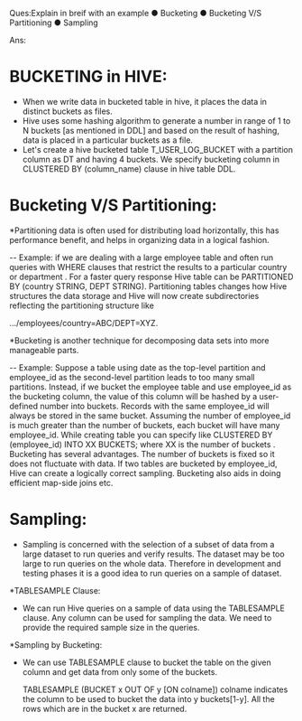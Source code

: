 Ques:Explain in breif with an example
● Bucketing
● Bucketing V/S Partitioning
● Sampling

Ans:
# BUCKETING in HIVE: 
- When we write data in bucketed table in hive, it places the data in distinct buckets as files.
- Hive uses some hashing algorithm to generate a number in range of 1 to N buckets [as mentioned in DDL] and based on the result of hashing, data is placed in a particular buckets as a file.
- Let's create a hive bucketed table T_USER_LOG_BUCKET with a partition column as DT and having 4 buckets. We specify bucketing column in CLUSTERED BY (column_name) clause in hive table DDL.

# Bucketing V/S Partitioning:
*Partitioning data is often used for distributing load horizontally, this has performance benefit, and helps in organizing data in a logical fashion.

-- Example:
if we are dealing with a large employee table and often run queries with WHERE clauses that restrict the results to a particular country or department . For a faster query response Hive table can be PARTITIONED BY (country STRING, DEPT STRING). Partitioning tables changes how Hive structures the data storage and Hive will now create subdirectories reflecting the partitioning structure like

.../employees/country=ABC/DEPT=XYZ.

*Bucketing is another technique for decomposing data sets into more manageable parts.

-- Example:
Suppose a table using date as the top-level partition and employee_id as the second-level partition leads to too many small partitions. Instead, if we bucket the employee table and use employee_id as the bucketing column, the value of this column will be hashed by a user-defined number into buckets. Records with the same employee_id will always be stored in the same bucket. Assuming the number of employee_id is much greater than the number of buckets, each bucket will have many employee_id. While creating table you can specify like CLUSTERED BY (employee_id) INTO XX  BUCKETS; where XX is the number of buckets . Bucketing has several advantages. The number of buckets is fixed so it does not fluctuate with data. If two tables are bucketed by employee_id, Hive can create a logically correct sampling. Bucketing also aids in doing efficient map-side joins etc.

# Sampling:
- Sampling is concerned with the selection of a subset of data from a large dataset to run queries and verify results. The dataset may be too large to run queries on the whole data. Therefore in development and testing phases it is a good idea to run queries on a sample of dataset.

*TABLESAMPLE Clause:
- We can run Hive queries on a sample of data using the TABLESAMPLE clause. Any column can be used for sampling the data. We need to provide the required sample size in the queries.

*Sampling by Bucketing:

- We can use TABLESAMPLE clause to bucket the table on the given column and get data from only some of the buckets.

    TABLESAMPLE (BUCKET x OUT OF y [ON colname])
colname indicates the column to be used to bucket the data into y buckets[1-y]. All the rows which are in the bucket x are returned.

